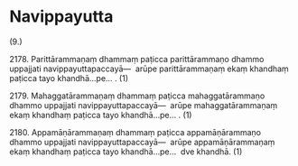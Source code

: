 # Navippayutta

(9.)

2178\. Parittārammaṇaṃ dhammaṃ paṭicca parittārammaṇo dhammo uppajjati navippayuttapaccayā—  arūpe parittārammaṇaṃ ekaṃ khandhaṃ paṭicca tayo khandhā…pe… . (1)

2179\. Mahaggatārammaṇaṃ dhammaṃ paṭicca mahaggatārammaṇo dhammo uppajjati navippayuttapaccayā—  arūpe mahaggatārammaṇaṃ ekaṃ khandhaṃ paṭicca tayo khandhā…pe… . (1)

2180\. Appamāṇārammaṇaṃ dhammaṃ paṭicca appamāṇārammaṇo dhammo uppajjati navippayuttapaccayā—  arūpe appamāṇārammaṇaṃ ekaṃ khandhaṃ paṭicca tayo khandhā…pe…  dve khandhā. (1)

